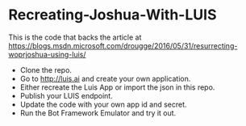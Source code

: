 # Recreating-Joshua-With-LUIS

This is the code that backs the article at https://blogs.msdn.microsoft.com/drougge/2016/05/31/resurrecting-woprjoshua-using-luis/

- Clone the repo.
- Go to http://luis.ai and create your own application.
- Either recreate the Luis App or import the json in this repo.
- Publish your LUIS endpoint.
- Update the code with your own app id and secret.
- Run the Bot Framework Emulator and try it out.
